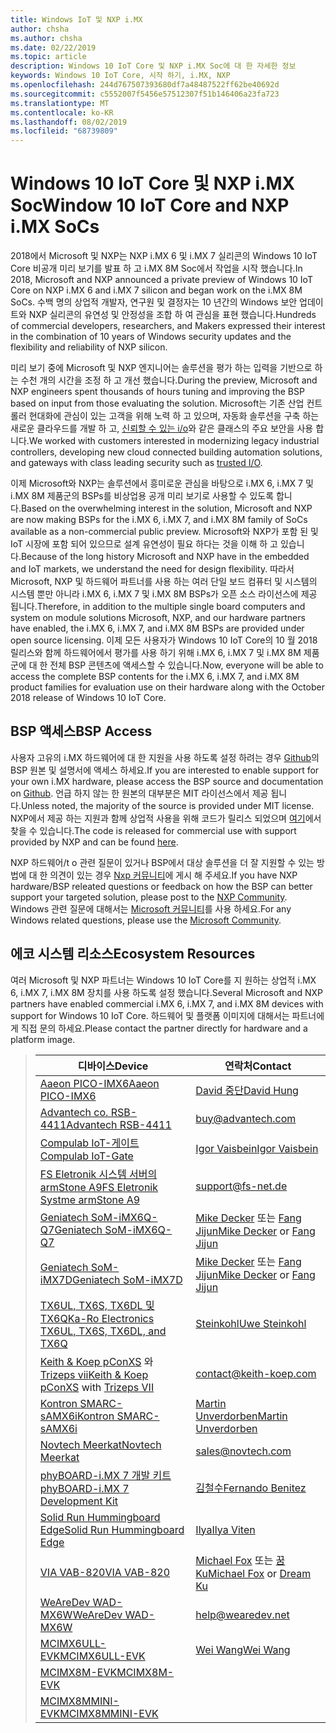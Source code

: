 ```yaml
---
title: Windows IoT 및 NXP i.MX
author: chsha
ms.author: chsha
ms.date: 02/22/2019
ms.topic: article
description: Windows 10 IoT Core 및 NXP i.MX Soc에 대 한 자세한 정보
keywords: Windows 10 IoT Core, 시작 하기, i.MX, NXP
ms.openlocfilehash: 244d767507393680df7a48487522ff62be40692d
ms.sourcegitcommit: c5552007f5456e57512307f51b146406a23fa723
ms.translationtype: MT
ms.contentlocale: ko-KR
ms.lasthandoff: 08/02/2019
ms.locfileid: "68739809"
---
```

# <a name="window-10-iot-core-and-nxp-imx-socs"></a><span data-ttu-id="b22ac-104">Windows 10 IoT Core 및 NXP i.MX Soc</span><span class="sxs-lookup"><span data-stu-id="b22ac-104">Window 10 IoT Core and NXP i.MX SoCs</span></span>

<span data-ttu-id="b22ac-105">2018에서 Microsoft 및 NXP는 NXP i.MX 6 및 i.MX 7 실리콘의 Windows 10 IoT Core 비공개 미리 보기를 발표 하 고 i.MX 8M Soc에서 작업을 시작 했습니다.</span><span class="sxs-lookup"><span data-stu-id="b22ac-105">In 2018, Microsoft and NXP announced a private preview of Windows 10 IoT Core on NXP i.MX 6 and i.MX 7 silicon and began work on the i.MX 8M SoCs.</span></span> <span data-ttu-id="b22ac-106">수백 명의 상업적 개발자, 연구원 및 결정자는 10 년간의 Windows 보안 업데이트와 NXP 실리콘의 유연성 및 안정성을 조합 하 여 관심을 표현 했습니다.</span><span class="sxs-lookup"><span data-stu-id="b22ac-106">Hundreds of commercial developers, researchers, and Makers expressed their interest in the combination of 10 years of Windows security updates and the flexibility and reliability of NXP silicon.</span></span> 
 
<span data-ttu-id="b22ac-107">미리 보기 중에 Microsoft 및 NXP 엔지니어는 솔루션을 평가 하는 입력을 기반으로 하는 수천 개의 시간을 조정 하 고 개선 했습니다.</span><span class="sxs-lookup"><span data-stu-id="b22ac-107">During the preview, Microsoft and NXP engineers spent thousands of hours tuning and improving the BSP based on input from those evaluating the solution.</span></span> <span data-ttu-id="b22ac-108">Microsoft는 기존 산업 컨트롤러 현대화에 관심이 있는 고객을 위해 노력 하 고 있으며, 자동화 솔루션을 구축 하는 새로운 클라우드를 개발 하 고, [신뢰할 수 있는 i/o](https://blogs.windows.com/windowsexperience/2018/04/24/trusted-cyber-physical-systems-looks-to-protect-your-critical-infrastructure-from-modern-threats-in-the-world-of-iot/#A0WkfgLBpgbLaFe3.97)와 같은 클래스의 주요 보안을 사용 합니다.</span><span class="sxs-lookup"><span data-stu-id="b22ac-108">We worked with customers interested in modernizing legacy industrial controllers, developing new cloud connected building automation solutions, and gateways with class leading security such as [trusted I/O](https://blogs.windows.com/windowsexperience/2018/04/24/trusted-cyber-physical-systems-looks-to-protect-your-critical-infrastructure-from-modern-threats-in-the-world-of-iot/#A0WkfgLBpgbLaFe3.97).</span></span>
 
<span data-ttu-id="b22ac-109">이제 Microsoft와 NXP는 솔루션에서 흥미로운 관심을 바탕으로 i.MX 6, i.MX 7 및 i.MX 8M 제품군의 BSPs를 비상업용 공개 미리 보기로 사용할 수 있도록 합니다.</span><span class="sxs-lookup"><span data-stu-id="b22ac-109">Based on the overwhelming interest in the solution, Microsoft and NXP are now making BSPs for the i.MX 6, i.MX 7, and i.MX 8M family of SoCs available as a non-commercial public preview.</span></span> <span data-ttu-id="b22ac-110">Microsoft와 NXP가 포함 된 및 IoT 시장에 포함 되어 있으므로 설계 유연성이 필요 하다는 것을 이해 하 고 있습니다.</span><span class="sxs-lookup"><span data-stu-id="b22ac-110">Because of the long history Microsoft and NXP have in the embedded and IoT markets, we understand the need for design flexibility.</span></span> <span data-ttu-id="b22ac-111">따라서 Microsoft, NXP 및 하드웨어 파트너를 사용 하는 여러 단일 보드 컴퓨터 및 시스템의 시스템 뿐만 아니라 i.MX 6, i.MX 7 및 i.MX 8M BSPs가 오픈 소스 라이선스에 제공 됩니다.</span><span class="sxs-lookup"><span data-stu-id="b22ac-111">Therefore, in addition to the multiple single board computers and system on module solutions Microsoft, NXP, and our hardware partners have enabled, the i.MX 6, i.MX 7, and i.MX 8M BSPs are provided under open source licensing.</span></span> <span data-ttu-id="b22ac-112">이제 모든 사용자가 Windows 10 IoT Core의 10 월 2018 릴리스와 함께 하드웨어에서 평가를 사용 하기 위해 i.MX 6, i.MX 7 및 i.MX 8M 제품군에 대 한 전체 BSP 콘텐츠에 액세스할 수 있습니다.</span><span class="sxs-lookup"><span data-stu-id="b22ac-112">Now, everyone will be able to access the complete BSP contents for the i.MX 6, i.MX 7, and i.MX 8M product families for evaluation use on their hardware along with the October 2018 release of Windows 10 IoT Core.</span></span>


## <a name="bsp-access"></a><span data-ttu-id="b22ac-113">BSP 액세스</span><span class="sxs-lookup"><span data-stu-id="b22ac-113">BSP Access</span></span>

<span data-ttu-id="b22ac-114">사용자 고유의 i.MX 하드웨어에 대 한 지원을 사용 하도록 설정 하려는 경우 [Github]( https://github.com/ms-iot/imx-iotcore)의 BSP 원본 및 설명서에 액세스 하세요.</span><span class="sxs-lookup"><span data-stu-id="b22ac-114">If you are interested to enable support for your own i.MX hardware, please access the BSP source and documentation on [Github]( https://github.com/ms-iot/imx-iotcore).</span></span> <span data-ttu-id="b22ac-115">언급 하지 않는 한 원본의 대부분은 MIT 라이선스에서 제공 됩니다.</span><span class="sxs-lookup"><span data-stu-id="b22ac-115">Unless noted, the majority of the source is provided under MIT license.</span></span> <span data-ttu-id="b22ac-116">NXP에서 제공 하는 지원과 함께 상업적 사용을 위해 코드가 릴리스 되었으며 [여기](https://www.nxp.com/support/developer-resources/evaluation-and-development-boards/i.mx-evaluation-and-development-boards/i.mx-software-and-development-tool:IMX-SW)에서 찾을 수 있습니다.</span><span class="sxs-lookup"><span data-stu-id="b22ac-116">The code is released for commercial use with support provided by NXP and can be found [here](https://www.nxp.com/support/developer-resources/evaluation-and-development-boards/i.mx-evaluation-and-development-boards/i.mx-software-and-development-tool:IMX-SW).</span></span>

<span data-ttu-id="b22ac-117">NXP 하드웨어/t o 관련 질문이 있거나 BSP에서 대상 솔루션을 더 잘 지원할 수 있는 방법에 대 한 의견이 있는 경우 [Nxp 커뮤니티](https://community.nxp.com/community/imx/content?filterID=contentstatus%5Bpublished%5D%7Ecategory%5Bwindows%5D)에 게시 해 주세요.</span><span class="sxs-lookup"><span data-stu-id="b22ac-117">If you have NXP hardware/BSP releated questions or feedback on how the BSP can better support your targeted solution, please post to the [NXP Community](https://community.nxp.com/community/imx/content?filterID=contentstatus%5Bpublished%5D%7Ecategory%5Bwindows%5D).</span></span> <span data-ttu-id="b22ac-118">Windows 관련 질문에 대해서는 [Microsoft 커뮤니티](https://social.msdn.microsoft.com/forums/en-US/home?forum=WindowsIoT)를 사용 하세요.</span><span class="sxs-lookup"><span data-stu-id="b22ac-118">For any Windows related questions, please use the [Microsoft Community](https://social.msdn.microsoft.com/forums/en-US/home?forum=WindowsIoT).</span></span>


## <a name="ecosystem-resources"></a><span data-ttu-id="b22ac-119">에코 시스템 리소스</span><span class="sxs-lookup"><span data-stu-id="b22ac-119">Ecosystem Resources</span></span>

<span data-ttu-id="b22ac-120">여러 Microsoft 및 NXP 파트너는 Windows 10 IoT Core를 지 원하는 상업적 i.MX 6, i.MX 7, i.MX 8M 장치를 사용 하도록 설정 했습니다.</span><span class="sxs-lookup"><span data-stu-id="b22ac-120">Several Microsoft and NXP partners have enabled commercial i.MX 6, i.MX 7, and i.MX 8M devices with support for Windows 10 IoT Core.</span></span> <span data-ttu-id="b22ac-121">하드웨어 및 플랫폼 이미지에 대해서는 파트너에 게 직접 문의 하세요.</span><span class="sxs-lookup"><span data-stu-id="b22ac-121">Please contact the partner directly for hardware and a platform image.</span></span>


> | <span data-ttu-id="b22ac-122">디바이스</span><span class="sxs-lookup"><span data-stu-id="b22ac-122">Device</span></span> | <span data-ttu-id="b22ac-123">연락처</span><span class="sxs-lookup"><span data-stu-id="b22ac-123">Contact</span></span> |
> |-------|------|
> | [<span data-ttu-id="b22ac-124">Aaeon PICO-IMX6</span><span class="sxs-lookup"><span data-stu-id="b22ac-124">Aaeon PICO-IMX6</span></span>](https://www.aaeon.com/en/p/pico-itx-boards-pico-imx6/) | [<span data-ttu-id="b22ac-125">David 중단</span><span class="sxs-lookup"><span data-stu-id="b22ac-125">David Hung</span></span>](mailto:davidhung@aaeon.com.tw) |
> | [<span data-ttu-id="b22ac-126">Advantech co. RSB-4411</span><span class="sxs-lookup"><span data-stu-id="b22ac-126">Advantech RSB-4411</span></span>](http://www.advantech.com/products/single_board_computer/rsb-4411/mod_d3901250-b0a0-4a5f-9762-b26fa0c36858) | [buy@advantech.com](mailto:buy@advantech.com) |
> | [<span data-ttu-id="b22ac-127">Compulab IoT-게이트</span><span class="sxs-lookup"><span data-stu-id="b22ac-127">Compulab IoT-Gate</span></span>](https://www.compulab.com/products/iot-gateways/iot-gate-imx7-nxp-i-mx-7-internet-of-things-gateway/) | [<span data-ttu-id="b22ac-128">Igor Vaisbein</span><span class="sxs-lookup"><span data-stu-id="b22ac-128">Igor Vaisbein</span></span>](mailto:igor@compulab.co.il) | 
> | [<span data-ttu-id="b22ac-129">FS Eletronik 시스템 서버의 armStone A9</span><span class="sxs-lookup"><span data-stu-id="b22ac-129">FS Eletronik Systme armStone A9</span></span>](https://www.fs-net.de/en/products/armstone/armstonea9/) | [support@fs-net.de](mailto:support@fs-net.de) |
> | [<span data-ttu-id="b22ac-130">Geniatech SoM-iMX6Q-Q7</span><span class="sxs-lookup"><span data-stu-id="b22ac-130">Geniatech SoM-iMX6Q-Q7</span></span>](https://www.geniatech.com/product/som-imx6q-q7/) | <span data-ttu-id="b22ac-131">[Mike Decker](mailto:mike.decker@geniatech.com) 또는 [Fang Jijun](mailto:Fjj@geniatech.com)</span><span class="sxs-lookup"><span data-stu-id="b22ac-131">[Mike Decker](mailto:mike.decker@geniatech.com) or [Fang Jijun](mailto:Fjj@geniatech.com)</span></span> |
> | [<span data-ttu-id="b22ac-132">Geniatech SoM-iMX7D</span><span class="sxs-lookup"><span data-stu-id="b22ac-132">Geniatech SoM-iMX7D</span></span>](https://www.geniatech.com/product/som-imx7d/) | <span data-ttu-id="b22ac-133">[Mike Decker](mailto:mike.decker@geniatech.com) 또는 [Fang Jijun](mailto:Fjj@geniatech.com)</span><span class="sxs-lookup"><span data-stu-id="b22ac-133">[Mike Decker](mailto:mike.decker@geniatech.com) or [Fang Jijun](mailto:Fjj@geniatech.com)</span></span> |
> | [<span data-ttu-id="b22ac-134">TX6UL, TX6S, TX6DL 및 TX6Q</span><span class="sxs-lookup"><span data-stu-id="b22ac-134">Ka-Ro Electronics TX6UL, TX6S, TX6DL, and TX6Q</span></span>](https://www.karo-electronics.de/tx-standard.html?&L=1) | [<span data-ttu-id="b22ac-135">Steinkohl</span><span class="sxs-lookup"><span data-stu-id="b22ac-135">Uwe Steinkohl</span></span>](mailto:us@karo-electronics.de) |
> | <span data-ttu-id="b22ac-136">[Keith & Koep pConXS](https://keith-koep.com/de/produkte/produkte-baseboards/pconxs-baseboard-vollausstattung-technische-daten/) 와 [Trizeps vii](https://keith-koep.com/de/produkte/produkte-trizeps/trizeps-vii-technische-daten-imx6/)</span><span class="sxs-lookup"><span data-stu-id="b22ac-136">[Keith & Koep pConXS](https://keith-koep.com/de/produkte/produkte-baseboards/pconxs-baseboard-vollausstattung-technische-daten/) with [Trizeps VII](https://keith-koep.com/de/produkte/produkte-trizeps/trizeps-vii-technische-daten-imx6/)</span></span> | [contact@keith-koep.com](mailto:contact@keith-koep.com) |
> | [<span data-ttu-id="b22ac-137">Kontron SMARC-sAMX6i</span><span class="sxs-lookup"><span data-stu-id="b22ac-137">Kontron SMARC-sAMX6i</span></span>](https://www.kontron.com/products/boards-and-standard-form-factors/smarc/smarc-samx6i.html) | [<span data-ttu-id="b22ac-138">Martin Unverdorben</span><span class="sxs-lookup"><span data-stu-id="b22ac-138">Martin Unverdorben</span></span>](mailto:martin.unverdorben@kontron.com) |
> | [<span data-ttu-id="b22ac-139">Novtech Meerkat</span><span class="sxs-lookup"><span data-stu-id="b22ac-139">Novtech Meerkat</span></span>](http://novtech.com/products/meerkat96.html) | [sales@novtech.com](mailto:sales@novtech.com) |
> | [<span data-ttu-id="b22ac-140">phyBOARD-i.MX 7 개발 키트</span><span class="sxs-lookup"><span data-stu-id="b22ac-140">phyBOARD-i.MX 7 Development Kit</span></span>](https://phytec.com/product/phyboard-imx7-development-kit/) | [<span data-ttu-id="b22ac-141">김철수</span><span class="sxs-lookup"><span data-stu-id="b22ac-141">Fernando Benitez</span></span>](mailto:sales@phytec.com) |
> | [<span data-ttu-id="b22ac-142">Solid Run Hummingboard Edge</span><span class="sxs-lookup"><span data-stu-id="b22ac-142">Solid Run Hummingboard Edge</span></span>](https://www.solid-run.com/imx6-win-10-iot-core/) | [<span data-ttu-id="b22ac-143">Ilya</span><span class="sxs-lookup"><span data-stu-id="b22ac-143">Ilya Viten</span></span>](mailto:ilya@solid-run.com) |
> | [<span data-ttu-id="b22ac-144">VIA VAB-820</span><span class="sxs-lookup"><span data-stu-id="b22ac-144">VIA VAB-820</span></span>](https://www.viaembeddedstore.com/shop/boards/vab-820/) | <span data-ttu-id="b22ac-145">[Michael Fox](mailto:MichaelFox@via.com.tw) 또는 [꿈 Ku](mailto:dreamku@via.com.tw)</span><span class="sxs-lookup"><span data-stu-id="b22ac-145">[Michael Fox](mailto:MichaelFox@via.com.tw) or [Dream Ku](mailto:dreamku@via.com.tw)</span></span> |
> | [<span data-ttu-id="b22ac-146">WeAreDev WAD-MX6W</span><span class="sxs-lookup"><span data-stu-id="b22ac-146">WeAreDev WAD-MX6W</span></span>](http://www.wearedev.net/?mod=wadmx6w) | [help@wearedev.net](mailto:help@wearedev.net) |
> | [<span data-ttu-id="b22ac-147">MCIMX6ULL-EVK</span><span class="sxs-lookup"><span data-stu-id="b22ac-147">MCIMX6ULL-EVK</span></span>](https://www.nxp.com/products/processors-and-microcontrollers/arm-based-processors-and-mcus/i.mx-applications-processors/i.mx-6-processors/evaluation-kit-for-the-i.mx-6ull-and-6ulz-applications-processor:MCIMX6ULL-EVK) | [<span data-ttu-id="b22ac-148">Wei Wang</span><span class="sxs-lookup"><span data-stu-id="b22ac-148">Wei Wang</span></span>](mailto:Wei.A.Wang@nxp.com) |
> | [<span data-ttu-id="b22ac-149">MCIMX8M-EVK</span><span class="sxs-lookup"><span data-stu-id="b22ac-149">MCIMX8M-EVK</span></span>](https://www.nxp.com/support/developer-resources/software-development-tools/i.mx-developer-resources/evaluation-kit-for-the-i.mx-8m-applications-processor:MCIMX8M-EVK) |  |
> | [<span data-ttu-id="b22ac-150">MCIMX8MMINI-EVK</span><span class="sxs-lookup"><span data-stu-id="b22ac-150">MCIMX8MMINI-EVK</span></span>](http://www.nxp.com/imx8mminievk) | []() |
